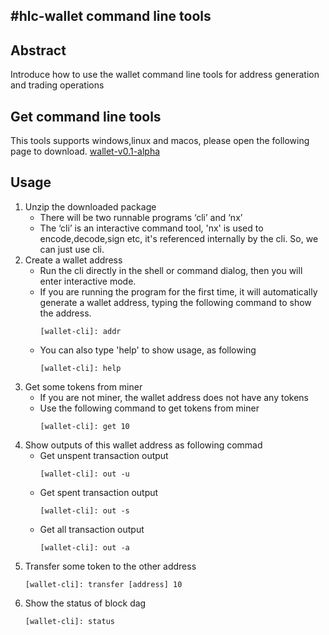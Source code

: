 #hlc-wallet command line tools
----
## Abstract
Introduce how to use the wallet command line tools for address generation and trading operations

## Get command line tools
This tools supports windows,linux and macos, please open the following page to download.
[wallet-v0.1-alpha](https://github.com/hlcfans/HLCTest/releases/tag/wallet-v0.1-alpha)

## Usage
1. Unzip the downloaded package
   - There will be two runnable programs ‘cli’ and ‘nx’
   - The ‘cli’ is an interactive command tool, 'nx' is used to encode,decode,sign etc, it's referenced internally by the cli. So, we can just use cli.
2. Create a wallet address
   - Run the cli directly in the shell or command dialog, then you will enter interactive mode.
   - If you are running the program for the first time, it will automatically generate a wallet address, typing the following command to show the address.
     ```
     [wallet-cli]: addr
     ```
   - You can also type 'help' to show usage, as following
     ```
     [wallet-cli]: help
     ```
3. Get some tokens from miner
   - If you are not miner, the wallet address does not have any tokens
   - Use the following command to get tokens from miner
     ```
     [wallet-cli]: get 10
     ```
4. Show outputs of this wallet address as following commad
   - Get unspent transaction output
     ```
     [wallet-cli]: out -u
     ```
   - Get spent transaction output
     ```
     [wallet-cli]: out -s
     ```
   - Get all transaction output
     ```
     [wallet-cli]: out -a
     ```
5. Transfer some token to the other address
   ```
   [wallet-cli]: transfer [address] 10
   ```
6. Show the status of block dag
   ```
   [wallet-cli]: status
   ```



